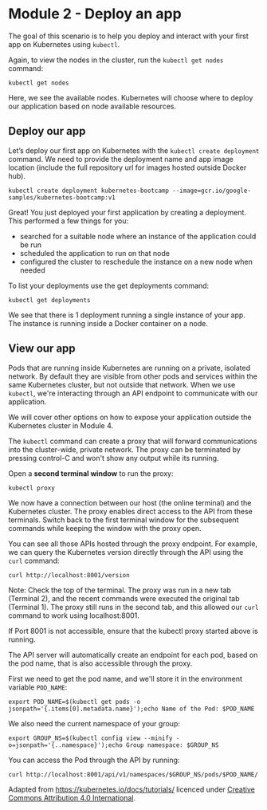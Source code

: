 # Module 2 - Deploy an app

The goal of this scenario is to help you deploy and interact with your first app on Kubernetes using `kubectl`.

Again, to view the nodes in the cluster, run the `kubectl get nodes` command:

`kubectl get nodes`

Here, we see the available nodes.
Kubernetes will choose where to deploy our application based on node available resources.

## Deploy our app

Let’s deploy our first app on Kubernetes with the `kubectl create deployment` command.
We need to provide the deployment name and app image location (include the full repository url for images hosted outside Docker hub).

`kubectl create deployment kubernetes-bootcamp --image=gcr.io/google-samples/kubernetes-bootcamp:v1`

Great!
You just deployed your first application by creating a deployment.
This performed a few things for you:

- searched for a suitable node where an instance of the application could be run
- scheduled the application to run on that node
- configured the cluster to reschedule the instance on a new node when needed

To list your deployments use the get deployments command:

`kubectl get deployments`

We see that there is 1 deployment running a single instance of your app.
The instance is running inside a Docker container on a node.

## View our app

Pods that are running inside Kubernetes are running on a private, isolated network.
By default they are visible from other pods and services within the same Kubernetes cluster, but not outside that network.
When we use `kubectl`, we're interacting through an API endpoint to communicate with our application.

We will cover other options on how to expose your application outside the Kubernetes cluster in Module 4.

The `kubectl` command can create a proxy that will forward communications into the cluster-wide, private network.
The proxy can be terminated by pressing control-C and won't show any output while its running.

Open a __second terminal window__ to run the proxy:

`kubectl proxy`

We now have a connection between our host (the online terminal) and the Kubernetes cluster.
The proxy enables direct access to the API from these terminals.
Switch back to the first terminal window for the subsequent commands while keeping the window with the proxy open.

You can see all those APIs hosted through the proxy endpoint.
For example, we can query the Kubernetes version directly through the API using the `curl` command:

`curl http://localhost:8001/version`

Note: Check the top of the terminal.
The proxy was run in a new tab (Terminal 2), and the recent commands were executed the original tab (Terminal 1).
The proxy still runs in the second tab, and this allowed our `curl` command to work using localhost:8001.

If Port 8001 is not accessible, ensure that the kubectl proxy started above is running.

The API server will automatically create an endpoint for each pod, based on the pod name, that is also accessible through the proxy.

First we need to get the pod name, and we'll store it in the environment variable `POD_NAME`:

`export POD_NAME=$(kubectl get pods -o jsonpath='{.items[0].metadata.name}');echo Name of the Pod: $POD_NAME`

We also need the current namespace of your group:

`export GROUP_NS=$(kubectl config view --minify -o=jsonpath='{..namespace}');echo Group namespace: $GROUP_NS`

You can access the Pod through the API by running:

`curl http://localhost:8001/api/v1/namespaces/$GROUP_NS/pods/$POD_NAME/`

Adapted from https://kubernetes.io/docs/tutorials/ licenced under [Creative Commons Attribution 4.0 International](https://github.com/kubernetes/website/blob/main/LICENSE).
